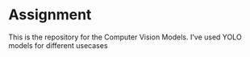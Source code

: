 # Assignment

This is the repository for the Computer Vision Models.
I've used YOLO models for different usecases 
